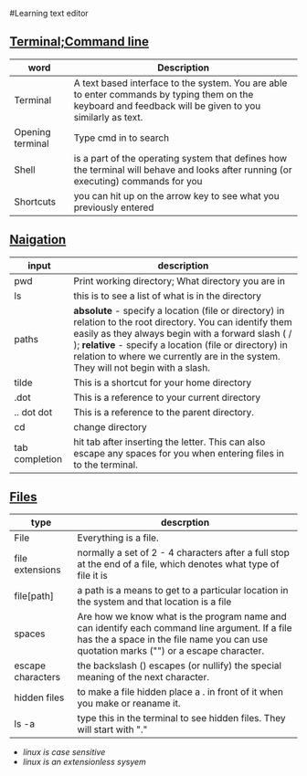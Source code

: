 #Learning text editor

## [Terminal;Command line](https://ryanstutorials.net/linuxtutorial/commandline.php)

word|Description
----- | ----------
Terminal| A text based interface to the system. You are able to enter commands by typing them on the keyboard and feedback will be given to you similarly as text.
Opening terminal| Type cmd in to search
Shell| is a part of the operating system that defines how the terminal will behave and looks after running (or executing) commands for you
Shortcuts| you can hit up on the arrow key to see what you previously entered

## [Naigation](https://ryanstutorials.net/linuxtutorial/navigation.php)
input|description
----- | -------
pwd| Print working directory; What directory you are in
ls| this is to see a list of what is in the directory
paths| **absolute** - specify a location (file or directory) in relation to the root directory. You can identify them easily as they always begin with a forward slash ( / ); **relative** - specify a location (file or directory) in relation to where we currently are in the system. They will not begin with a slash.
tilde| This is a shortcut for your home directory
.dot| This is a reference to your current directory
.. dot dot| This is a reference to the parent directory.
cd| change directory
tab completion| hit tab after inserting the letter. This can also escape any spaces for you when entering files in to the terminal.

## [Files](https://ryanstutorials.net/linuxtutorial/aboutfiles.php)

type| descrption
----- | -------
File| Everything is a file.
file extensions| normally a set of 2 - 4 characters after a full stop at the end of a file, which denotes what type of file it is
file\[path\]| a path is a means to get to a particular location in the system and that location is a file
spaces| Are how we know what is the program name and can identify each command line argument. If a file has the a space in the file name you can use quotation marks ("") or a escape character.
escape characters| the backslash (\) escapes (or nullify) the special meaning of the next character.
hidden files| to make a file hidden place a . in front of it when you make or reaname it.
ls -a| type this in the terminal to see hidden files. They will start with "."

* *linux is case sensitive*
* *linux is an extensionless sysyem*





